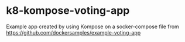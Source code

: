 # k8-kompose-voting-app
Example app created by using Kompose on a socker-compose file from https://github.com/dockersamples/example-voting-app
